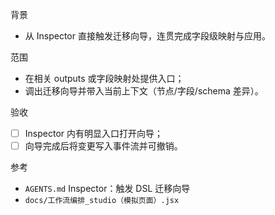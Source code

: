 背景
- 从 Inspector 直接触发迁移向导，连贯完成字段级映射与应用。

范围
- 在相关 outputs 或字段映射处提供入口；
- 调出迁移向导并带入当前上下文（节点/字段/schema 差异）。

验收
- [ ] Inspector 内有明显入口打开向导；
- [ ] 向导完成后将变更写入事件流并可撤销。

参考
- `AGENTS.md` Inspector：触发 DSL 迁移向导
- `docs/工作流编排_studio（模拟页面）.jsx`

